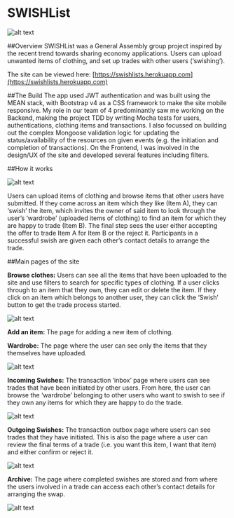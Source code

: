 # SWISHList

![alt text](http://imgur.com/yru3arx.png "Homepage")

##Overview
SWISHList was a General Assembly group project inspired by the recent trend towards sharing economy applications. Users can upload unwanted items of clothing, and set up trades with other users (‘swishing’). 

The site can be viewed here: [https://swishlists.herokuapp.com](https://swishlists.herokuapp.com)

##The Build
The app used JWT authentication and was built using the MEAN stack, with Bootstrap v4 as a CSS framework to make the site mobile responsive. My role in our team of 4 predominantly saw me working on the Backend, making the project TDD by writing Mocha tests for users, authentications, clothing items and transactions. I also focussed on building out the complex Mongoose validation logic for updating the status/availability of the resources on given events (e.g. the initiation and completion of transactions). On the Frontend, I was involved in the design/UX of the site and developed several features including filters.

##How it works

![alt text](http://imgur.com/bfyh024.png "How a Swish Works")

Users can upload items of clothing and browse items that other users have submitted. If they come across an item which they like (Item A), they can ‘swish’ the item, which invites the owner of said item to look through the user’s ‘wardrobe’ (uploaded items of clothing) to find an item for which they are happy to trade (Item B). The final step sees the user either accepting the offer to trade Item A for Item B or the reject it. Participants in a successful swish are given each other’s contact details to arrange the trade.

##Main pages of the site

**Browse clothes:** Users can see all the items that have been uploaded to the site and use filters to search for specific types of clothing. If a user clicks through to an item that they own, they can edit or delete the item. If they click on an item which belongs to another user, they can click the ‘Swish’ button to get the trade process started.

![alt text](http://imgur.com/aHFnEHo.png "Browse Clothes")

**Add an item:** The page for adding a new item of clothing.



**Wardrobe:** The page where the user can see only the items that they themselves have uploaded.

![alt text](http://imgur.com/cWbeKMK.png "Wardorbe (Mobile)")

**Incoming Swishes:**  The transaction ‘inbox’ page where users can see trades that have been initiated by other users. From here, the user can browse the ‘wardrobe’ belonging to other users who want to swish to see if they own any items for which they are happy to do the trade.

![alt text](http://imgur.com/Wa049Ua.png "Incoming Swishes")

**Outgoing Swishes:** The transaction outbox page where users can see trades that they have initiated. This is also the page where a user can review the final terms of a trade (i.e. you want this item, I want that item) and either confirm or reject it.

![alt text](http://imgur.com/WQbalUw.png "Outgoing Swishes")

**Archive:** The page where completed swishes are stored and from where the users involved in a trade can access each other’s contact details for arranging the swap.

![alt text](http://imgur.com/Lhqj8tq.png "Archive")
